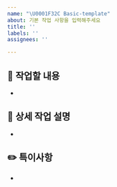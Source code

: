 ```yaml
---
name: "\U0001F32C️ Basic-template"
about: 기본 작업 사항을 입력해주세요
title: ''
labels: ''
assignees: ''

---
```


## 👟 작업할 내용
- 


## 📝 상세 작업 설명
- 


## ✏️ 특이사항
-
